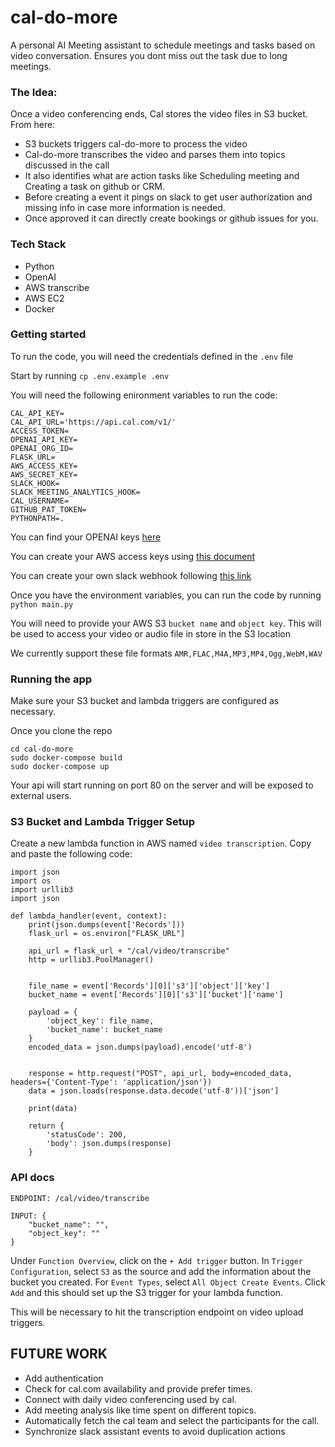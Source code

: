# cal-do-more
A personal AI Meeting assistant to schedule meetings and tasks based on video conversation. Ensures you dont miss out the task due to long meetings.

### The Idea:

Once a video conferencing ends, Cal stores the video files in S3 bucket.
From here:
- S3 buckets triggers cal-do-more to process the video
- Cal-do-more transcribes the video and parses them into topics discussed in the call
- It also identifies what are action tasks like Scheduling meeting and Creating a task on github or CRM.
- Before creating a event it pings on slack to get user authorization and missing info in case more information is needed.
- Once approved it can directly create bookings or github issues for you.

### Tech Stack
- Python
- OpenAI
- AWS transcribe
- AWS EC2
- Docker

### Getting started 

To run the code, you will need the credentials defined in the `.env` file

Start by running `cp .env.example .env`

You will need the following enironment variables to run the code:

```
CAL_API_KEY=
CAL_API_URL='https://api.cal.com/v1/'
ACCESS_TOKEN=
OPENAI_API_KEY=
OPENAI_ORG_ID=
FLASK_URL=
AWS_ACCESS_KEY=
AWS_SECRET_KEY=
SLACK_HOOK=
SLACK_MEETING_ANALYTICS_HOOK=
CAL_USERNAME=
GITHUB_PAT_TOKEN=
PYTHONPATH=.
```

You can find your OPENAI keys [here](https://platform.openai.com/api-keys)

You can create your AWS access keys using [this document](https://docs.aws.amazon.com/IAM/latest/UserGuide/id_credentials_access-keys.html)


You can create your own slack webhook following [this link](https://api.slack.com/automation/triggers/webhook)

Once you have the environment variables, you can run the code by running `python main.py`

You will need to provide your AWS S3 `bucket name`
and `object key`. This will be used to access your video or audio file in store in the S3 location

We currently support these file formats ```AMR,FLAC,M4A,MP3,MP4,Ogg,WebM,WAV```

### Running the app

Make sure your S3 bucket and lambda triggers are configured as necessary.

Once you clone the repo
```
cd cal-do-more
sudo docker-compose build
sudo docker-compose up
```

Your api will start running on port 80 on the server and will be exposed to external users.

### S3 Bucket and Lambda Trigger Setup
Create a new lambda function in AWS named `video transcription`. Copy and paste the following code:
```
import json
import os
import urllib3
import json

def lambda_handler(event, context):
    print(json.dumps(event['Records']))
    flask_url = os.environ["FLASK_URL"]

    api_url = flask_url + "/cal/video/transcribe"
    http = urllib3.PoolManager()


    file_name = event['Records'][0]['s3']['object']['key']
    bucket_name = event['Records'][0]['s3']['bucket']['name']
  
    payload = {
        'object_key': file_name,
        'bucket_name': bucket_name
    }
    encoded_data = json.dumps(payload).encode('utf-8')

    
    response = http.request("POST", api_url, body=encoded_data, headers={'Content-Type': 'application/json'})
    data = json.loads(response.data.decode('utf-8'))['json']

    print(data)

    return {
        'statusCode': 200,
        'body': json.dumps(response)
    }
```

### API docs

```
ENDPOINT: /cal/video/transcribe

INPUT: {
    "bucket_name": "",
    "object_key": ""
}
```

Under `Function Overview`, click on the `+ Add trigger` button. 
In `Trigger Configuration`, select `S3` as the source and add the information about the bucket you created. For `Event Types`, select `All Object Create Events`. Click `Add` and this should set up the S3 trigger for your lambda function. 

This will be necessary to hit the transcription endpoint on video upload triggers.

## FUTURE WORK
- Add authentication
- Check for cal.com availability and provide prefer times.
- Connect with daily video conferencing used by cal.
- Add meeting analysis like time spent on different topics.
- Automatically fetch the cal team and select the participants for the call.
- Synchronize slack assistant events to avoid duplication actions